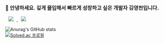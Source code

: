 ### 👋 안녕하세요. 깊게 몰입해서 빠르게 성장하고 싶은 개발자 김영천입니다.
<a href="https://www.instagram.com/0thounsandboy/">
    <img 
        src="http://img.shields.io/badge/-instagram-333333?style=flat&logo=Instagram&link=https://www.instagram.com/0thousandboy/"
        style="height : auto; margin-left : 10px; margin-right : 10px;"/>
</a>
<a href="https://velog.io/@youngcheon">
    <img 
        src="http://img.shields.io/badge/-Velog-00aaa7?style=flat&logo=Vector Logo Zone&link=https://velog.io/@youngcheon"
        style="height : auto; margin-left : 10px; margin-right : 10px;"/>
</a>

![Anurag's GitHub stats](https://github-readme-stats.vercel.app/api?username=youngcheon&show_icons=true&theme=highcontrast)
<br>
[![Solved.ac
프로필](http://mazassumnida.wtf/api/v2/generate_badge?boj=rla1371)](https://solved.ac/rla1371)
